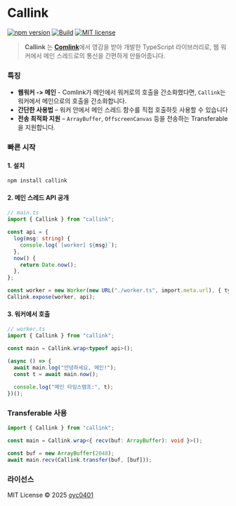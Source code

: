 # Callink

[![npm version](https://img.shields.io/npm/v/callink.svg)](https://www.npmjs.com/package/callink)
[![Build](https://github.com/oyc0401/Callink/actions/workflows/npm-publish.yml/badge.svg)](https://github.com/oyc0401/Callink/actions/workflows/npm-publish.yml)
[![MIT license](https://img.shields.io/badge/license-MIT-green.svg)](https://github.com/oyc0401/callink/blob/main/LICENSE)

> **Callink** 는 [**Comlink**](https://github.com/GoogleChromeLabs/comlink)에서 영감을 받아 개발한 TypeScript 라이브러리로,
> 웹 워커에서 메인 스레드로의 통신을 간편하게 만들어줍니다.

### 특징

* **웹워커 -> 메인** - Comlink가 메인에서 워커로의 호출을 간소화했다면, `Callink`는 워커에서 메인으로의 호출을 간소화합니다.
* **간단한 사용법** – 워커 안에서 메인 스레드 함수를 직접 호출하듯 사용할 수 있습니다
* **전송 최적화 지원** – `ArrayBuffer`, `OffscreenCanvas` 등을 전송하는 Transferable을 지원합니다.

### 빠른 시작

#### 1. 설치

```bash
npm install callink
```

#### 2. 메인 스레드 API 공개

```ts
// main.ts
import { Callink } from "callink";

const api = {
  log(msg: string) {
    console.log(`[worker] ${msg}`);
  },
  now() {
    return Date.now();
  },
};

const worker = new Worker(new URL("./worker.ts", import.meta.url), { type: "module" });
Callink.expose(worker, api);
```

#### 3. 워커에서 호출

```ts
// worker.ts
import { Callink } from "callink";

const main = Callink.wrap<typeof api>();

(async () => {
  await main.log("안녕하세요, 메인!");
  const t = await main.now();
  
  console.log("메인 타임스탬프:", t);
})();
```

### Transferable 사용

```ts
import { Callink } from "callink";

const main = Callink.wrap<{ recv(buf: ArrayBuffer): void }>();

const buf = new ArrayBuffer(2048);
await main.recv(Callink.transfer(buf, [buf]));
```

### 라이선스

MIT License © 2025 [oyc0401](https://github.com/oyc0401)
